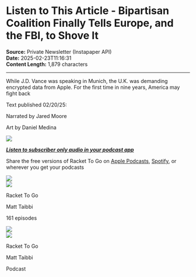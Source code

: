 # Listen to This Article - Bipartisan Coalition Finally Tells Europe, and the FBI, to Shove It

**Source:** Private Newsletter (Instapaper API)  
**Date:** 2025-02-23T11:16:31  
**Content Length:** 1,879 characters

---

<div><p>While J.D. Vance was speaking in Munich, the U.K. was demanding encrypted data from Apple. For the first time in nine years, America may fight back</p><p>Text published 02/20/25:</p><p>Narrated by Jared Moore</p><p>Art by Daniel Medina</p><a href="https://substack.com/redirect/aabf40d6-a72e-49c3-955c-04b36162a4c6?j=eyJ1IjoiMjlsN28ifQ.F9YUD4JD0BPRahx9F1hKUq-X-x5AFoFdyPBDOoCy8So"><img src="https://substackcdn.com/image/youtube/w_728,c_limit/l_youtube_play_qyqt8q,w_120/cL2wWgxj5mk"></a><p><em><strong><a href="https://substack.com/redirect/8eac8b78-0899-44b1-8681-0db04715a2ff?j=eyJ1IjoiMjlsN28ifQ.F9YUD4JD0BPRahx9F1hKUq-X-x5AFoFdyPBDOoCy8So">Listen to subscriber only audio in your podcast app</a></strong></em></p><p><span>Share the free versions of Racket To Go on </span><a href="https://substack.com/redirect/ca3b38d3-8133-4bdd-a938-5a8e6cb6d5ca?j=eyJ1IjoiMjlsN28ifQ.F9YUD4JD0BPRahx9F1hKUq-X-x5AFoFdyPBDOoCy8So">Apple Podcasts</a><span>, </span><a href="https://substack.com/redirect/c204f677-4220-4a54-bf43-bcfb4a0e0260?j=eyJ1IjoiMjlsN28ifQ.F9YUD4JD0BPRahx9F1hKUq-X-x5AFoFdyPBDOoCy8So">Spotify</a><span>, or wherever you get your podcasts</span></p><div><img src="https://substackcdn.com/image/fetch/w_72,c_limit,f_auto,q_auto:good,fl_progressive:steep/https%3A%2F%2Fsubstack.com%2Fimg%2Fthumbnail-play.png"></div><img src="https://substackcdn.com/image/fetch/w_160,c_limit,f_auto,q_auto:good,fl_progressive:steep/https%3A%2F%2Fsubstack-post-media.s3.amazonaws.com%2Fpublic%2Fimages%2Fpodcast_1587382650.jpg"><p>Racket To Go</p><p>Matt Taibbi</p><p>161 episodes</p><div><img src="https://substackcdn.com/image/fetch/w_72,c_limit,f_auto,q_auto:good,fl_progressive:steep/https%3A%2F%2Fsubstack.com%2Fimg%2Fthumbnail-play.png"></div><img src="https://i.scdn.co/image/ab6765630000ba8a996d98f4b870ea7d42f40139"><p>Racket To Go</p><p>Matt Taibbi</p><p>Podcast</p></div>
